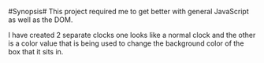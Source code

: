 #Synopsis#
This project required me to get better with general JavaScript as well as the DOM.

I have created 2 separate clocks one looks like a normal clock and the other is a color value that is being used to change the background color of the box that it sits in. 
